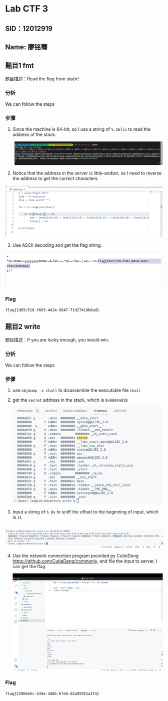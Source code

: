 # Lab CTF 3

## SID：12012919

## Name: 廖铭骞

## 题目1  fmt

题目描述：Read the flag from stack!

### 分析

We can follow the steps 

### 步骤

1. Since the machine is 64-bit, so I use a string of `%.16llx`  to read the address of the stack.

   ![IMG_1771(20221009-204402)](assets/pic1.png)

2. Notice that the address in the server is little-endian, so I need to reverse the address to get the correct characters.

![IMG_1772](assets/pic2.png)

3. Use ASCII decoding and get the flag string.

![IMG_1773(20221009-204529)](assets/pic3.png)

### Flag

```
flag{1d65c518-f603-4414-9647-71d27418b8ad}
```

## 题目2 write

题目描述：If you are lucky enough, you would win.

### 分析

We can follow the steps 

### 步骤

1. use `objdump -x chall` to disassemble the executable file `chall`

2. get the `secret` address in the stack, which is `0x0804a038`

   ![Screen Shot 2022-10-09 at 21.49.17](assets/pic4.png)

3. Input a string of `%.8x` to sniff the offset to the beginning of input, which is `11`

​			![Screen Shot 2022-10-09 at 21.53.02](assets/pic5.png)

4. Use the network connection program provided py CutieDeng https://github.com/CutieDeng/commonly, and file the input to server, I can get the flag.

   ![Screen Shot 2022-10-09 at 22.55.56](assets/pic6.png)

### Flag

```
flag{22966e5c-434e-4d8b-b7dd-d4a95951a1f4}
```

